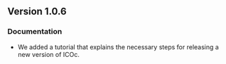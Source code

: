 ## Version 1.0.6

### Documentation

- We added a tutorial that explains the necessary steps for releasing a new version of ICOc.
